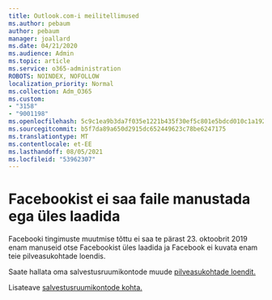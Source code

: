 ```yaml
---
title: Outlook.com-i meilitellimused
ms.author: pebaum
author: pebaum
manager: joallard
ms.date: 04/21/2020
ms.audience: Admin
ms.topic: article
ms.service: o365-administration
ROBOTS: NOINDEX, NOFOLLOW
localization_priority: Normal
ms.collection: Adm_O365
ms.custom:
- "3158"
- "9001198"
ms.openlocfilehash: 5c9c1ea9b3da7f035e1221b435f30ef5c801e5bdcd010c1a1922d712b6d626b0
ms.sourcegitcommit: b5f7da89a650d2915dc652449623c78be6247175
ms.translationtype: MT
ms.contentlocale: et-EE
ms.lasthandoff: 08/05/2021
ms.locfileid: "53962307"
---
```

# <a name="unable-to-attach-or-upload-files-from-facebook"></a>Facebookist ei saa faile manustada ega üles laadida

Facebooki tingimuste muutmise tõttu ei saa te pärast 23. oktoobrit 2019 enam manuseid otse Facebookist üles laadida ja Facebook ei kuvata enam teie pilveasukohtade loendis. 

Saate hallata oma salvestusruumikontode muude [pilveasukohtade loendit.](https://go.microsoft.com/fwlink/?linkid=2111075)

Lisateave [salvestusruumikontode kohta.](https://support.office.com/article/477cb7cc-5732-4c40-8f23-30472de8138a)
  